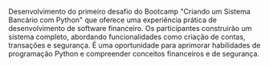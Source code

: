 Desenvolvimento do primeiro desafio do Bootcamp "Criando um Sistema Bancário com Python" que oferece uma experiência prática de desenvolvimento de software financeiro. 
Os participantes construirão um sistema completo, abordando funcionalidades como criação de contas, transações e segurança. 
É uma oportunidade para aprimorar habilidades de programação Python e compreender conceitos financeiros e de segurança.
